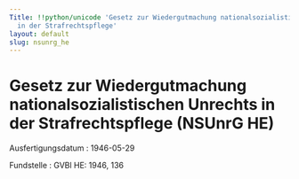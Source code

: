 ```yaml
---
Title: !!python/unicode 'Gesetz zur Wiedergutmachung nationalsozialistischen Unrechts
  in der Strafrechtspflege'
layout: default
slug: nsunrg_he
---
```


# Gesetz zur Wiedergutmachung nationalsozialistischen Unrechts in der Strafrechtspflege (NSUnrG HE)

Ausfertigungsdatum
:   1946-05-29

Fundstelle
:   GVBl HE: 1946, 136


